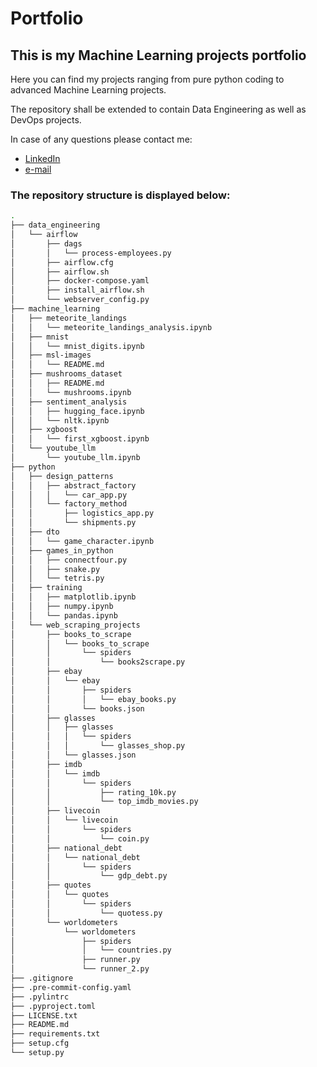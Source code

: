 # Portfolio
## This is my Machine Learning projects portfolio

Here you can find my projects ranging from pure python coding to advanced Machine Learning projects.

The repository shall be extended to contain Data Engineering as well as DevOps projects.

In case of any questions please contact me:

- [LinkedIn](https://www.linkedin.com/in/bart%C5%82omiej-kachniarz-5208b8153/)
- [e-mail](bart.kach@gmail.com)

### The repository structure is displayed below:

```bash
.
├── data_engineering
│   └── airflow
│       ├── dags
│       │   └── process-employees.py
│       ├── airflow.cfg
│       ├── airflow.sh
│       ├── docker-compose.yaml
│       ├── install_airflow.sh
│       └── webserver_config.py
├── machine_learning
│   ├── meteorite_landings
│   │   └── meteorite_landings_analysis.ipynb
│   ├── mnist
│   │   └── mnist_digits.ipynb
│   ├── msl-images
│   │   └── README.md
│   ├── mushrooms_dataset
│   │   ├── README.md
│   │   └── mushrooms.ipynb
│   ├── sentiment_analysis
│   │   ├── hugging_face.ipynb
│   │   └── nltk.ipynb
│   ├── xgboost
│   │   └── first_xgboost.ipynb
│   └── youtube_llm
│       └── youtube_llm.ipynb
├── python
│   ├── design_patterns
│   │   ├── abstract_factory
│   │   │   └── car_app.py
│   │   └── factory_method
│   │       ├── logistics_app.py
│   │       └── shipments.py
│   ├── dto
│   │   └── game_character.ipynb
│   ├── games_in_python
│   │   ├── connectfour.py
│   │   ├── snake.py
│   │   └── tetris.py
│   ├── training
│   │   ├── matplotlib.ipynb
│   │   ├── numpy.ipynb
│   │   └── pandas.ipynb
│   └── web_scraping_projects
│       ├── books_to_scrape
│       │   └── books_to_scrape
│       │       └── spiders
│       │           └── books2scrape.py
│       ├── ebay
│       │   └── ebay
│       │       ├── spiders
│       │       │   └── ebay_books.py
│       │       └── books.json
│       ├── glasses
│       │   ├── glasses
│       │   │   └── spiders
│       │   │       └── glasses_shop.py
│       │   └── glasses.json
│       ├── imdb
│       │   └── imdb
│       │       └── spiders
│       │           ├── rating_10k.py
│       │           └── top_imdb_movies.py
│       ├── livecoin
│       │   └── livecoin
│       │       └── spiders
│       │           └── coin.py
│       ├── national_debt
│       │   └── national_debt
│       │       └── spiders
│       │           └── gdp_debt.py
│       ├── quotes
│       │   └── quotes
│       │       └── spiders
│       │           └── quotess.py
│       └── worldometers
│           └── worldometers
│               ├── spiders
│               │   └── countries.py
│               ├── runner.py
│               └── runner_2.py
├── .gitignore
├── .pre-commit-config.yaml
├── .pylintrc
├── .pyproject.toml
├── LICENSE.txt
├── README.md
├── requirements.txt
├── setup.cfg
└── setup.py
``````

<!-- create the new tree by running: -->
<!-- tree . -I '__pycache__|mlruns|__init__.py|.DS_Store|venv/|.git/|.metals/|.vscode/|.ipynb_checkpoints|*.csv|*.shp|*.shx|*.dbf|*.prj|*.bin|.scala-build|*.npy|*.npz|*ubyte|*ed.txt|*.Z|cardiffnlp|data.txt|index.txt|tetrisscores.txt|agaricus-lepiota.txt|items.py|middlewares.py|pipelines.py|settings.py|scrapy.cfg|example*|*.out|*.sql' --dirsfirst -a --gitignore --prune -->